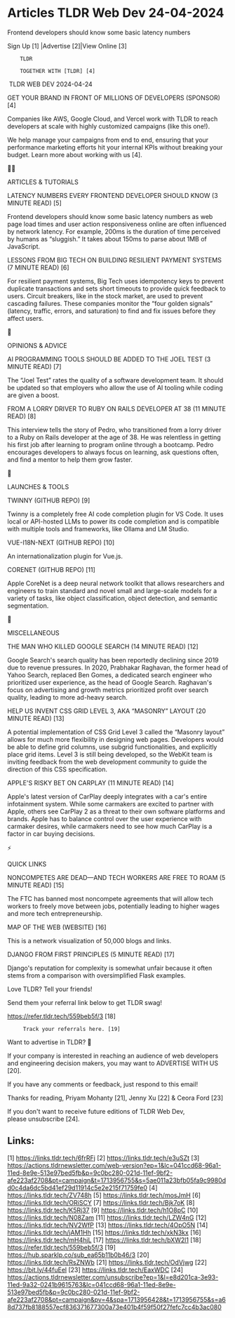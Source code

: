 # Articles TLDR Web Dev 24-04-2024

Frontend developers should know some basic latency numbers  

 Sign Up [1] |Advertise [2]|View Online [3] 

		TLDR 

		TOGETHER WITH [TLDR] [4]

 TLDR WEB DEV 2024-04-24

 GET YOUR BRAND IN FRONT OF MILLIONS OF DEVELOPERS (SPONSOR) [4] 

 Companies like AWS, Google Cloud, and Vercel work with TLDR to reach
developers at scale with highly customized campaigns (like this one!).

We help manage your campaigns from end to end, ensuring that your
performance marketing efforts hit your internal KPIs without breaking
your budget. Learn more about working with us [4].

🧑‍💻 

ARTICLES & TUTORIALS

 LATENCY NUMBERS EVERY FRONTEND DEVELOPER SHOULD KNOW (3 MINUTE READ)
[5] 

 Frontend developers should know some basic latency numbers as web
page load times and user action responsiveness online are often
influenced by network latency. For example, 200ms is the duration of
time perceived by humans as “sluggish.” It takes about 150ms to
parse about 1MB of JavaScript. 

 LESSONS FROM BIG TECH ON BUILDING RESILIENT PAYMENT SYSTEMS (7 MINUTE
READ) [6] 

 For resilient payment systems, Big Tech uses idempotency keys to
prevent duplicate transactions and sets short timeouts to provide
quick feedback to users. Circuit breakers, like in the stock market,
are used to prevent cascading failures. These companies monitor the
“four golden signals” (latency, traffic, errors, and saturation)
to find and fix issues before they affect users. 

🧠 

OPINIONS & ADVICE

 AI PROGRAMMING TOOLS SHOULD BE ADDED TO THE JOEL TEST (3 MINUTE READ)
[7] 

 The “Joel Test” rates the quality of a software development team.
It should be updated so that employers who allow the use of AI tooling
while coding are given a boost. 

 FROM A LORRY DRIVER TO RUBY ON RAILS DEVELOPER AT 38 (11 MINUTE READ)
[8] 

 This interview tells the story of Pedro, who transitioned from a
lorry driver to a Ruby on Rails developer at the age of 38. He was
relentless in getting his first job after learning to program online
through a bootcamp. Pedro encourages developers to always focus on
learning, ask questions often, and find a mentor to help them grow
faster. 

🚀 

LAUNCHES & TOOLS

 TWINNY (GITHUB REPO) [9] 

 Twinny is a completely free AI code completion plugin for VS Code. It
uses local or API-hosted LLMs to power its code completion and is
compatible with multiple tools and frameworks, like Ollama and LM
Studio. 

 VUE-I18N-NEXT (GITHUB REPO) [10] 

 An internationalization plugin for Vue.js. 

 CORENET (GITHUB REPO) [11] 

 Apple CoreNet is a deep neural network toolkit that allows
researchers and engineers to train standard and novel small and
large-scale models for a variety of tasks, like object classification,
object detection, and semantic segmentation. 

🎁 

MISCELLANEOUS

 THE MAN WHO KILLED GOOGLE SEARCH (14 MINUTE READ) [12] 

 Google Search's search quality has been reportedly declining since
2019 due to revenue pressures. In 2020, Prabhakar Raghavan, the former
head of Yahoo Search, replaced Ben Gomes, a dedicated search engineer
who prioritized user experience, as the head of Google Search.
Raghavan's focus on advertising and growth metrics prioritized profit
over search quality, leading to more ad-heavy search. 

 HELP US INVENT CSS GRID LEVEL 3, AKA “MASONRY” LAYOUT (20 MINUTE
READ) [13] 

 A potential implementation of CSS Grid Level 3 called the “Masonry
layout” allows for much more flexibility in designing web pages.
Developers would be able to define grid columns, use subgrid
functionalities, and explicitly place grid items. Level 3 is still
being developed, so the WebKit team is inviting feedback from the web
development community to guide the direction of this CSS
specification. 

 APPLE'S RISKY BET ON CARPLAY (11 MINUTE READ) [14] 

 Apple's latest version of CarPlay deeply integrates with a car's
entire infotainment system. While some carmakers are excited to
partner with Apple, others see CarPlay 2 as a threat to their own
software platforms and brands. Apple has to balance control over the
user experience with carmaker desires, while carmakers need to see how
much CarPlay is a factor in car buying decisions. 

⚡ 

QUICK LINKS

 NONCOMPETES ARE DEAD—AND TECH WORKERS ARE FREE TO ROAM (5 MINUTE
READ) [15] 

 The FTC has banned most noncompete agreements that will allow tech
workers to freely move between jobs, potentially leading to higher
wages and more tech entrepreneurship. 

 MAP OF THE WEB (WEBSITE) [16] 

 This is a network visualization of 50,000 blogs and links. 

 DJANGO FROM FIRST PRINCIPLES (5 MINUTE READ) [17] 

 Django's reputation for complexity is somewhat unfair because it
often stems from a comparison with oversimplified Flask examples. 

Love TLDR? Tell your friends!

 Send them your referral link below to get TLDR swag! 

 https://refer.tldr.tech/559beb5f/3 [18] 

		 Track your referrals here. [19] 

Want to advertise in TLDR? 📰

 If your company is interested in reaching an audience of web
developers and engineering decision makers, you may want to ADVERTISE
WITH US [20]. 

 If you have any comments or feedback, just respond to this email! 

Thanks for reading, 
Priyam Mohanty [21], Jenny Xu [22] & Ceora Ford [23] 

If you don't want to receive future editions of TLDR Web Dev,
please unsubscribe [24]. 

 

Links:
------
[1] https://links.tldr.tech/6frRFj
[2] https://links.tldr.tech/e3uSZt
[3] https://actions.tldrnewsletter.com/web-version?ep=1&lc=041ccd68-96a1-11ed-8e9e-513e97bed5fb&p=9c0bc280-021d-11ef-9bf2-afe223af2708&pt=campaign&t=1713956755&s=5ae011a23bfb05fa9c9980dd0c4da6dc5bd41ef29d11914c5e2e215f71759fe0
[4] https://links.tldr.tech/ZV748h
[5] https://links.tldr.tech/mosJmH
[6] https://links.tldr.tech/ORiSCY
[7] https://links.tldr.tech/Bjk7oK
[8] https://links.tldr.tech/K5Rj37
[9] https://links.tldr.tech/h1O8pC
[10] https://links.tldr.tech/N08Zam
[11] https://links.tldr.tech/LZW4nG
[12] https://links.tldr.tech/NV2WfP
[13] https://links.tldr.tech/4OpO5N
[14] https://links.tldr.tech/jAM1Hh
[15] https://links.tldr.tech/xkN3kx
[16] https://links.tldr.tech/mH4hjL
[17] https://links.tldr.tech/bXW2l1
[18] https://refer.tldr.tech/559beb5f/3
[19] https://hub.sparklp.co/sub_ea65b11b0b46/3
[20] https://links.tldr.tech/RsZNWb
[21] https://links.tldr.tech/OdVjwg
[22] https://bit.ly/44fuEel
[23] https://links.tldr.tech/EaxWDC
[24] https://actions.tldrnewsletter.com/unsubscribe?ep=1&l=e8d201ca-3e93-11ed-9a32-0241b9615763&lc=041ccd68-96a1-11ed-8e9e-513e97bed5fb&p=9c0bc280-021d-11ef-9bf2-afe223af2708&pt=campaign&pv=4&spa=1713956428&t=1713956755&s=a68d737fb8188557ecf836371677300a73e401b4f59f50f27fefc7cc4b3ac080